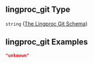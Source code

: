 ## lingproc\_git Type

`string` ([The Lingproc Git Schema](lingproc-properties-the-lingproc-git-schema.md))

## lingproc\_git Examples

```json
"unknown"
```
